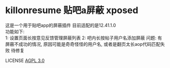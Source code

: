 # killonresume 贴吧a屏蔽 xposed 
这是一个用于贴吧app的屏蔽插件 目前适配的是12.41.1.0    
功能如下:  
1: 设置页面长按意见反馈管理屏蔽列表
2: 吧内长按帖子用户名添加屏蔽
问题: 有屏蔽不成功的情况, 原因可能是奇奇怪怪的用户名, 或者是翻页太长aop代码匹配失败 待修复 
  

LICENSE [AGPL 3.0](https://www.gnu.org/licenses/agpl-3.0.html)  
